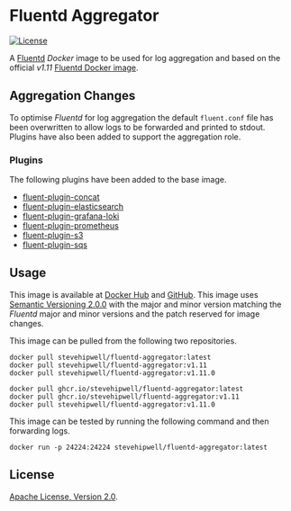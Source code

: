 # Fluentd Aggregator

[![License](https://img.shields.io/badge/License-Apache%202.0-blue.svg)](https://opensource.org/licenses/Apache-2.0)

A [Fluentd](https://www.fluentd.org/) _Docker_ image to be used for log aggregation and based on the official _v1.11_ [Fluentd Docker image](https://github.com/fluent/fluentd-docker-image).

## Aggregation Changes

To optimise _Fluentd_ for log aggregation the default `fluent.conf` file has been overwritten to allow logs to be forwarded and printed to stdout. Plugins have also been added to support the aggregation role.

### Plugins

The following plugins have been added to the base image.

- [fluent-plugin-concat](https://github.com/fluent-plugins-nursery/fluent-plugin-concat)
- [fluent-plugin-elasticsearch](https://docs.fluentd.org/output/elasticsearch)
- [fluent-plugin-grafana-loki](https://github.com/grafana/loki/tree/master/cmd/fluentd)
- [fluent-plugin-prometheus](https://github.com/fluent/fluent-plugin-prometheus)
- [fluent-plugin-s3](https://docs.fluentd.org/output/s3)
- [fluent-plugin-sqs](https://github.com/ixixi/fluent-plugin-sqs)

## Usage

This image is available at [Docker Hub](https://hub.docker.com/r/stevehipwellt/fluentd-aggregator) and [GitHub](https://github.com/users/stevehipwell/packages/container/package/fluentd-aggregator). This image uses [Semantic Versioning 2.0.0](https://semver.org/) with the major and minor version matching the _Fluentd_ major and minor versions and the patch reserved for image changes.

This image can be pulled from the following two repositories.

```shell
docker pull stevehipwell/fluentd-aggregator:latest
docker pull stevehipwell/fluentd-aggregator:v1.11
docker pull stevehipwell/fluentd-aggregator:v1.11.0

docker pull ghcr.io/stevehipwell/fluentd-aggregator:latest
docker pull ghcr.io/stevehipwell/fluentd-aggregator:v1.11
docker pull stevehipwell/fluentd-aggregator:v1.11.0
```

This image can be tested by running the following command and then forwarding logs.

```shell
docker run -p 24224:24224 stevehipwell/fluentd-aggregator:latest
```

## License

[Apache License, Version 2.0](./LICENSE).
